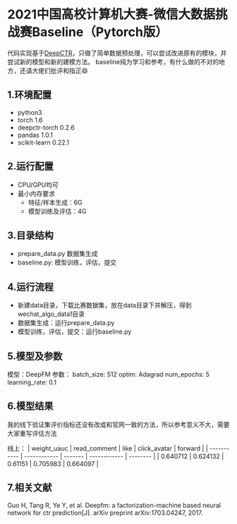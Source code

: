 # 2021中国高校计算机大赛-微信大数据挑战赛Baseline（Pytorch版）

代码实现基于[DeepCTR](https://github.com/shenweichen/DeepCTR-Torch)，只做了简单数据预处理，可以尝试改进原有的模块，并尝试新的模型和新的建模方法。
baseline纯为学习和参考，有什么做的不对的地方，还请大佬们批评和指正😄

## 1.环境配置
- python3
- torch 1.6
- deepctr-torch 0.2.6
- pandas 1.0.1
- scikit-learn 0.22.1

## 2.运行配置
- CPU/GPU均可
- 最小内存要求
  - 特征/样本生成：6G
  - 模型训练及评估：4G

## 3.目录结构
- prepare_data.py 数据集生成
- baseline.py: 模型训练，评估，提交

## 4.运行流程
- 新建data目录，下载比赛数据集，放在data目录下并解压，得到wechat_algo_data1目录
- 数据集生成：运行prepare_data.py
- 模型训练，评估，提交：运行baseline.py

## 5.模型及参数
模型：DeepFM
参数：
batch_size: 512
optim: Adagrad
num_epochs: 5
learning_rate: 0.1

## 6.模型结果
我的线下验证集评价指标还没有改成和官网一致的方法，所以参考意义不大，需要大家重写评估方法

线上：
| weight_uauc | read_comment | like    | click_avatar | forward  |
| ----------- | ------------ | ------- | ------------ | -------- |
| 0.640712    | 0.624132     | 0.61151 | 0.705983     | 0.664097 |

## 7.相关文献
Guo H, Tang R, Ye Y, et al. Deepfm: a factorization-machine based neural network for ctr prediction[J]. arXiv preprint arXiv:1703.04247, 2017.
